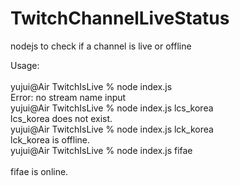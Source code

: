 # TwitchChannelLiveStatus
nodejs to check if a channel is live or offline

Usage:<br/>
<br/>
yujui@Air TwitchIsLive % node index.js<br/>
Error: no stream name input<br/>
yujui@Air TwitchIsLive % node index.js lcs_korea<br/>
lcs_korea does not exist.<br/>
yujui@Air TwitchIsLive % node index.js lck_korea<br/>
lck_korea is offline.<br/>
yujui@Air TwitchIsLive % node index.js fifae <br/>   
fifae is online.<br/>
